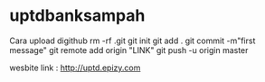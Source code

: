 # uptdbanksampah

Cara upload digithub
 rm -rf .git
 git init
 git add .
 git commit -m"first message"
 git remote add origin "LINK"
 git push -u origin master
 
  wesbite link :
  http://uptd.epizy.com
